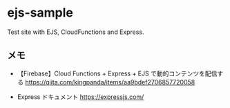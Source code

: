 # ejs-sample

Test site with EJS, CloudFunctions and Express.

## メモ

- 【Firebase】Cloud Functions + Express + EJS で動的コンテンツを配信する
  https://qiita.com/kingpanda/items/aa9bdef2706857720058

- Express ドキュメント
  https://expressjs.com/
